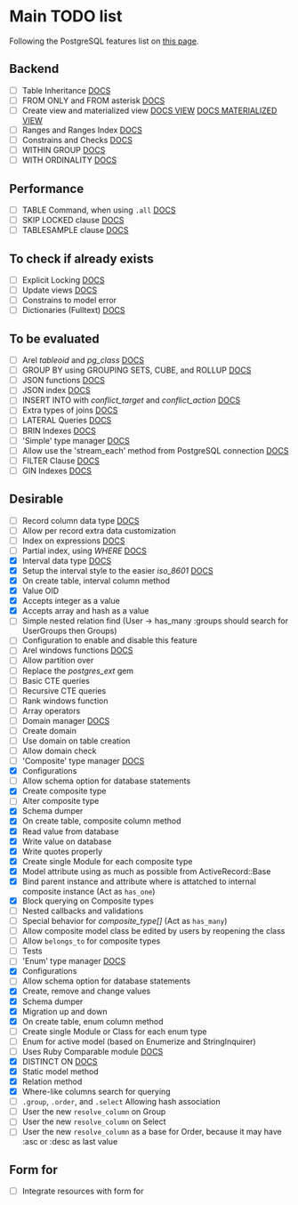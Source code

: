 # Main TODO list

Following the PostgreSQL features list on [this page](https://www.postgresql.org/about/featurematrix/).

## Backend

- [ ] Table Inheritance [DOCS](https://www.postgresql.org/docs/9.1/static/ddl-inherit.html)
 - [ ] FROM ONLY and FROM asterisk [DOCS](https://www.postgresql.org/docs/9.1/static/ddl-inherit.html)
- [ ] Create view and materialized view [DOCS VIEW](https://www.postgresql.org/docs/9.2/static/sql-createview.html) [DOCS MATERIALIZED VIEW](https://www.postgresql.org/docs/9.3/static/sql-creatematerializedview.html)
- [ ] Ranges and Ranges Index [DOCS](https://www.postgresql.org/docs/9.3/static/rangetypes.html)
- [ ] Constrains and Checks [DOCS](https://www.postgresql.org/docs/9.4/static/ddl-constraints.html)
- [ ] WITHIN GROUP [DOCS](https://www.postgresql.org/docs/9.4/static/sql-expressions.html#SYNTAX-AGGREGATES)
- [ ] WITH ORDINALITY [DOCS](http://www.postgresonline.com/journal/archives/347-LATERAL-WITH-ORDINALITY-numbering-sets.html)

## Performance

- [ ] TABLE Command, when using `.all` [DOCS](www.postgresql.org/docs/9.5/static/sql-select.html#SQL-TABLE)
- [ ] SKIP LOCKED clause [DOCS](https://www.postgresql.org/docs/9.5/static/sql-select.html#SQL-FOR-UPDATE-SHARE)
- [ ] TABLESAMPLE clause [DOCS](https://www.postgresql.org/docs/9.5/static/sql-select.html#SQL-FROM)

## To check if already exists

- [ ] Explicit Locking [DOCS](https://www.postgresql.org/docs/9.4/static/explicit-locking.html)
- [ ] Update views [DOCS](https://www.postgresql.org/docs/9.5/static/sql-createview.html#SQL-CREATEVIEW-UPDATABLE-VIEWS)
- [ ] Constrains to model error
- [ ] Dictionaries (Fulltext) [DOCS](https://www.postgresql.org/docs/9.4/static/textsearch-dictionaries.html)

## To be evaluated

- [ ] Arel *tableoid* and *pg_class* [DOCS](https://www.postgresql.org/docs/9.1/static/ddl-inherit.html)
- [ ] GROUP BY using GROUPING SETS, CUBE, and ROLLUP [DOCS](https://www.postgresql.org/docs/9.5/static/queries-table-expressions.html#QUERIES-GROUPING-SETS)
- [ ] JSON functions [DOCS](https://www.postgresql.org/docs/9.5/static/functions-json.html)
- [ ] JSON index [DOCS](https://www.postgresql.org/docs/9.4/static/datatype-json.html#JSON-INDEXING)
- [ ] INSERT INTO with *conflict_target* and *conflict_action* [DOCS](https://www.postgresql.org/docs/9.5/static/sql-insert.html)
- [ ] Extra types of joins [DOCS](https://www.postgresql.org/docs/9.4/static/queries-table-expressions.html#QUERIES-JOIN)
- [ ] LATERAL Queries [DOCS](https://www.postgresql.org/docs/9.4/static/queries-table-expressions.html#QUERIES-LATERAL)
- [ ] BRIN Indexes [DOCS](https://www.postgresql.org/docs/9.5/static/brin-intro.html)
- [ ] 'Simple' type manager [DOCS](https://www.postgresql.org/docs/9.2/static/sql-createtype.html)
- [ ] Allow use the 'stream_each' method from PostgreSQL connection [DOCS](https://deveiate.org/code/pg/PG/Result.html#method-i-stream_each)
- [ ] FILTER Clause [DOCS](https://www.postgresql.org/docs/9.4/static/sql-expressions.html#SYNTAX-AGGREGATES)
- [ ] GIN Indexes [DOCS](https://www.postgresql.org/docs/current/static/gin-intro.html)

## Desirable

- [ ] Record column data type [DOCS](https://www.postgresql.org/docs/9.6/static/datatype-pseudo.html)
 - [ ] Allow per record extra data customization
 - [ ] Index on expressions [DOCS](https://www.postgresql.org/docs/current/static/indexes-expressional.html)
 - [ ] Partial index, using *WHERE* [DOCS](https://www.postgresql.org/docs/9.6/static/sql-createindex.html)
- [x] Interval data type [DOCS](https://www.postgresql.org/docs/9.4/static/datatype-datetime.html#DATATYPE-INTERVAL-INPUT)
 - [x] Setup the interval style to the easier *iso_8601* [DOCS](https://www.postgresql.org/docs/9.6/static/runtime-config-client.html#RUNTIME-CONFIG-CLIENT-FORMAT)
 - [x] On create table, interval column method
 - [x] Value OID
 - [x] Accepts integer as a value
 - [x] Accepts array and hash as a value
- [ ] Simple nested relation find (User -> has_many :groups should search for UserGroups then Groups)
 - [ ] Configuration to enable and disable this feature
- [ ] Arel windows functions [DOCS](https://www.postgresql.org/docs/9.3/static/functions-window.html)
 - [ ] Allow partition over
- [ ] Replace the *postgres_ext* gem
 - [ ] Basic CTE queries
 - [ ] Recursive CTE queries
 - [ ] Rank windows function
 - [ ] Array operators
- [ ] Domain manager [DOCS](https://www.postgresql.org/docs/9.2/static/extend-type-system.html#AEN27940)
 - [ ] Create domain
 - [ ] Use domain on table creation
 - [ ] Allow domain check
- [ ] 'Composite' type manager [DOCS](https://www.postgresql.org/docs/9.6/static/rowtypes.html)
 - [x] Configurations
 - [ ] Allow schema option for database statements
 - [x] Create composite type
 - [ ] Alter composite type
 - [x] Schema dumper
 - [x] On create table, composite column method
 - [x] Read value from database
 - [x] Write value on database
 - [x] Write quotes properly
 - [x] Create single Module for each composite type
 - [x] Model attribute using as much as possible from ActiveRecord::Base
 - [x] Bind parent instance and attribute where is attatched to internal composite instance (Act as `has_one`)
 - [x] Block querying on Composite types
 - [ ] Nested callbacks and validations
 - [ ] Special behavior for *composite_type[]* (Act as `has_many`)
 - [ ] Allow composite model class be edited by users by reopening the class
 - [ ] Allow `belongs_to` for composite types
 - [ ] Tests
- [ ] 'Enum' type manager [DOCS](https://www.postgresql.org/docs/9.2/static/sql-createtype.html)
 - [x] Configurations
 - [ ] Allow schema option for database statements
 - [x] Create, remove and change values
 - [x] Schema dumper
 - [x] Migration up and down
 - [x] On create table, enum column method
 - [ ] Create single Module or Class for each enum type
 - [ ] Enum for active model (based on Enumerize and StringInquirer)
 - [ ] Uses Ruby Comparable module [DOCS](https://ruby-doc.org/core-2.3.0/Comparable.html)
- [x] DISTINCT ON [DOCS](https://www.postgresql.org/docs/9.5/static/sql-select.html#SQL-DISTINCT)
 - [x] Static model method
 - [x] Relation method
 - [x] Where-like columns search for querying
- [ ] `.group`, `.order`, and `.select` Allowing hash association
 - [ ] User the new `resolve_column` on Group
 - [ ] User the new `resolve_column` on Select
 - [ ] User the new `resolve_column` as a base for Order, because it may have :asc or :desc as last value

## Form for

- [ ] Integrate resources with form for
